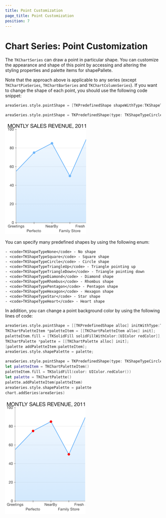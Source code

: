 ```yaml
---
title: Point Customization
page_title: Point Customization
position: 7
---
```


# Chart Series: Point Customization

The <code>TKChartSeries</code> can draw a point in particular shape. You can customize the appearance and shape of this point by accessing and altering the styling properties and palette items for shapePallete.

Note that the approach above is applicable to any series (except <code>TKChartPieSeries</code>, <code>TKChartBarSeries</code> and <code>TKChartColumnSeries</code>). If you want to change the shape of each point, you should use the following code snippet:

```Objective-C
areaSeries.style.pointShape = [TKPredefinedShape shapeWithType:TKShapeTypeStar andSize:CGSizeMake(8, 8)];
```
```Swift
areaSeries.style.pointShape = TKPredefinedShape(type: TKShapeTypeCircle, andSize: CGSizeMake(8, 8))
```

<img src="../../images/chart-series-point001.png"/>

You can specify many predefined shapes by using the following enum:

    - <code>TKShapeTypeNone</code> - No shape
    - <code>TKShapeTypeSquare</code> - Square shape
    - <code>TKShapeTypeCircle</code> - Circle shape
    - <code>TKShapeTypeTriangleUp</code> - Triangle pointing up
    - <code>TKShapeTypeTriangleDown</code> - Triangle pointing down
    - <code>TKShapeTypeDiamond</code> - Diamond shape
    - <code>TKShapeTypeRhombus</code> - Rhombus shape
    - <code>TKShapeTypePentagon</code> - Pentagon shape
    - <code>TKShapeTypeHexagon</code> - Hexagon shape
    - <code>TKShapeTypeStar</code> - Star shape
    - <code>TKShapeTypeHeart</code> - Heart shape

In addition, you can change a point background color by using the following lines of code:

```Objective-C
areaSeries.style.pointShape = [[TKPredefinedShape alloc] initWithType:TKShapeTypeCircle andSize:CGSizeMake(8, 8)];
TKChartPaletteItem *paletteItem = [[TKChartPaletteItem alloc] init];
paletteItem.fill = [TKSolidFill solidFillWithColor:[UIColor redColor]];
TKChartPalette *palette = [[TKChartPalette alloc] init];
[palette addPaletteItem:paletteItem];
areaSeries.style.shapePalette = palette;
```
```Swift
areaSeries.style.pointShape = TKPredefinedShape(type: TKShapeTypeCircle, andSize: CGSizeMake(8, 8))
let paletteItem = TKChartPaletteItem()
paletteItem.fill = TKSolidFill(color: UIColor.redColor())
let palette = TKChartPalette()
palette.addPaletteItem(paletteItem)
areaSeries.style.shapePalette = palette
chart.addSeries(areaSeries)
```

<img src="../../images/chart-series-point002.png"/>



